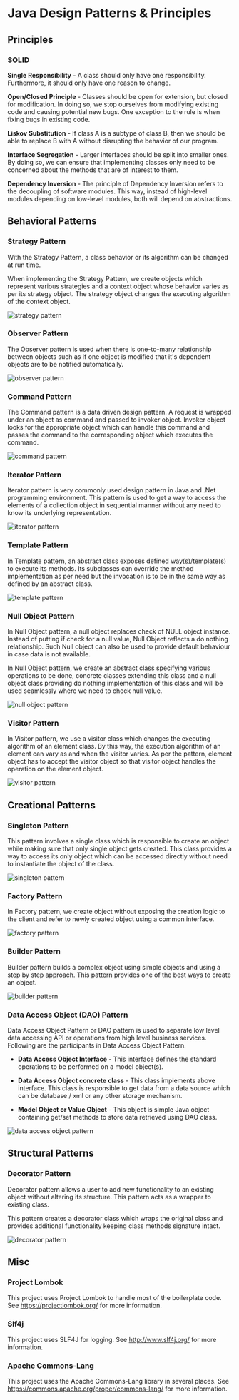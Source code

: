 # Java Design Patterns & Principles

## Principles

### SOLID
**Single Responsibility** - A class should only have one responsibility. Furthermore, it should only have one reason to change.

**Open/Closed Principle** - Classes should be open for extension, but closed for modification. In doing so, we stop ourselves from modifying existing code and causing potential new bugs. One exception to the rule is when fixing bugs in existing code.

**Liskov Substitution** - If class A is a subtype of class B, then we should be able to replace B with A without disrupting the behavior of our program.

**Interface Segregation** - Larger interfaces should be split into smaller ones. By doing so, we can ensure that implementing classes only need to be concerned about the methods that are of interest to them.

**Dependency Inversion** - The principle of Dependency Inversion refers to the decoupling of software modules. This way, instead of high-level modules depending on low-level modules, both will depend on abstractions.
## Behavioral Patterns

### Strategy Pattern

With the Strategy Pattern, a class behavior or its algorithm can be changed at run time.

When implementing the Strategy Pattern, we create objects which represent various strategies and a context object whose behavior varies as per its strategy object. The strategy object changes the executing algorithm of the context object.

![strategy pattern](https://www.tutorialspoint.com/design_pattern/images/strategy_pattern_uml_diagram.jpg)

### Observer Pattern

The Observer pattern is used when there is one-to-many relationship between objects such as if one object is modified that it's dependent objects are to be notified automatically.

![observer pattern](https://www.tutorialspoint.com/design_pattern/images/observer_pattern_uml_diagram.jpg)

### Command Pattern

The Command pattern is a data driven design pattern. A request is wrapped under an object as command and passed to invoker object. Invoker object looks for the appropriate object which can handle this command and passes the command to the corresponding object which executes the command.

![command pattern](https://www.tutorialspoint.com/design_pattern/images/command_pattern_uml_diagram.jpg)

### Iterator Pattern

Iterator pattern is very commonly used design pattern in Java and .Net programming environment. This pattern is used to get a way to access the elements of a collection object in sequential manner without any need to know its underlying representation.

![iterator pattern](https://www.tutorialspoint.com/design_pattern/images/iterator_pattern_uml_diagram.jpg)

### Template Pattern

In Template pattern, an abstract class exposes defined way(s)/template(s) to execute its methods. Its subclasses can override the method implementation as per need but the invocation is to be in the same way as defined by an abstract class.

![template pattern](https://www.tutorialspoint.com/design_pattern/images/template_pattern_uml_diagram.jpg)

### Null Object Pattern

In Null Object pattern, a null object replaces check of NULL object instance. Instead of putting if check for a null value, Null Object reflects a do nothing relationship. Such Null object can also be used to provide default behaviour in case data is not available.

In Null Object pattern, we create an abstract class specifying various operations to be done, concrete classes extending this class and a null object class providing do nothing implementation of this class and will be used seamlessly where we need to check null value.

![null object pattern](https://www.tutorialspoint.com/design_pattern/images/null_pattern_uml_diagram.jpg)

### Visitor Pattern

In Visitor pattern, we use a visitor class which changes the executing algorithm of an element class. By this way, the execution algorithm of an element can vary as and when the visitor varies. As per the pattern, element object has to accept the visitor object so that visitor object handles the operation on the element object.

![visitor pattern](https://www.tutorialspoint.com/design_pattern/images/visitor_pattern_uml_diagram.jpg) 

## Creational Patterns

### Singleton Pattern

This pattern involves a single class which is responsible to create an object while making sure that only single object gets created. This class provides a way to access its only object which can be accessed directly without need to instantiate the object of the class.

![singleton pattern](https://www.tutorialspoint.com/design_pattern/images/singleton_pattern_uml_diagram.jpg)

### Factory Pattern

In Factory pattern, we create object without exposing the creation logic to the client and refer to newly created object using a common interface.

![factory pattern](https://www.tutorialspoint.com/design_pattern/images/factory_pattern_uml_diagram.jpg)

### Builder Pattern

Builder pattern builds a complex object using simple objects and using a step by step approach. This pattern provides one of the best ways to create an object.

![builder pattern](https://www.tutorialspoint.com/design_pattern/images/builder_pattern_uml_diagram.jpg)

### Data Access Object (DAO) Pattern

Data Access Object Pattern or DAO pattern is used to separate low level data accessing API or operations from high level business services. Following are the participants in Data Access Object Pattern.

   - **Data Access Object Interface** - This interface defines the standard operations to be performed on a model object(s).

   - **Data Access Object concrete class** - This class implements above interface. This class is responsible to get data from a data source which can be database / xml or any other storage mechanism.

   - **Model Object or Value Object** - This object is simple Java object containing get/set methods to store data retrieved using DAO class.
   
![data access object pattern](https://www.tutorialspoint.com/design_pattern/images/dao_pattern_uml_diagram.jpg)

## Structural Patterns

### Decorator Pattern

Decorator pattern allows a user to add new functionality to an existing object without altering its structure. This pattern acts as a wrapper to existing class.

This pattern creates a decorator class which wraps the original class and provides additional functionality keeping class methods signature intact.

![decorator pattern](https://www.tutorialspoint.com/design_pattern/images/decorator_pattern_uml_diagram.jpg)

## Misc

### Project Lombok
This project uses Project Lombok to handle most of the boilerplate code. See https://projectlombok.org/ for more information.

### Slf4j
This project uses SLF4J for logging. See http://www.slf4j.org/ for more information.

### Apache Commons-Lang
This project uses the Apache Commons-Lang library in several places. See https://commons.apache.org/proper/commons-lang/ for more information.